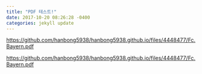```yaml
---
title: "PDF 테스트!"
date: 2017-10-20 08:26:28 -0400
categories: jekyll update
---
```

https://github.com/hanbong5938/hanbong5938.github.io/files/4448477/Fc.Bayern.pdf

https://github.com/hanbong5938/hanbong5938.github.io/files/4448477/Fc.Bayern.pdf

[jekyll-docs]: https://jekyllrb.com/docs/home
[jekyll-gh]:   https://github.com/jekyll/jekyll
[jekyll-talk]: https://talk.jekyllrb.com/
